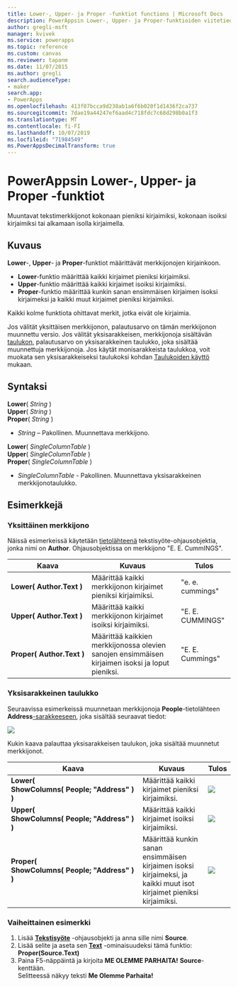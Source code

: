 ```yaml
---
title: Lower-, Upper- ja Proper -funktiot functions | Microsoft Docs
description: PowerAppsin Lower-, Upper- ja Proper-funktioiden viitetiedot mukaan lukien syntaksi ja esimerkit
author: gregli-msft
manager: kvivek
ms.service: powerapps
ms.topic: reference
ms.custom: canvas
ms.reviewer: tapanm
ms.date: 11/07/2015
ms.author: gregli
search.audienceType:
- maker
search.app:
- PowerApps
ms.openlocfilehash: 413f07bcca9d238ab1a6f6b020f1d1436f2ca737
ms.sourcegitcommit: 7dae19a44247ef6aad4c718fdc7c68d298b0a1f3
ms.translationtype: MT
ms.contentlocale: fi-FI
ms.lasthandoff: 10/07/2019
ms.locfileid: "71984549"
ms.PowerAppsDecimalTransform: true
---
```

# <a name="lower-upper-and-proper-functions-in-powerapps"></a>PowerAppsin Lower-, Upper- ja Proper -funktiot
Muuntavat tekstimerkkijonot kokonaan pieniksi kirjaimiksi, kokonaan isoiksi kirjaimiksi tai alkamaan isolla kirjaimella.

## <a name="description"></a>Kuvaus
**Lower**-, **Upper**- ja **Proper**-funktiot määrittävät merkkijonojen kirjainkoon.

* **Lower**-funktio määrittää kaikki kirjaimet pieniksi kirjaimiksi.
* **Upper**-funktio määrittää kaikki kirjaimet isoiksi kirjaimiksi.
* **Proper**-funktio määrittää kunkin sanan ensimmäisen kirjaimen isoksi kirjaimeksi ja kaikki muut kirjaimet pieniksi kirjaimiksi.

Kaikki kolme funktiota ohittavat merkit, jotka eivät ole kirjaimia.

Jos välität yksittäisen merkkijonon, palautusarvo on tämän merkkijonon muunnettu versio.  Jos välität yksisarakkeisen, merkkijonoja sisältävän [taulukon](../working-with-tables.md), palautusarvo on yksisarakkeinen taulukko, joka sisältää muunnettuja merkkijonoja. Jos käytät monisarakkeista taulukkoa, voit muokata sen yksisarakkeiseksi taulukoksi kohdan [Taulukoiden käyttö](../working-with-tables.md) mukaan.

## <a name="syntax"></a>Syntaksi
**Lower**( *String* )<br>**Upper**( *String* )<br>**Proper**( *String* )

* *String* – Pakollinen. Muunnettava merkkijono.

**Lower**( *SingleColumnTable* )<br>**Upper**( *SingleColumnTable* )<br>**Proper**( *SingleColumnTable* )

* *SingleColumnTable* - Pakollinen. Muunnettava yksisarakkeinen merkkijonotaulukko.

## <a name="examples"></a>Esimerkkejä
### <a name="single-string"></a>Yksittäinen merkkijono
Näissä esimerkeissä käytetään [tietolähteenä](../working-with-data-sources.md) tekstisyöte-ohjausobjektia, jonka nimi on **Author**. Ohjausobjektissa on merkkijono "E. E. CummINGS".

| Kaava | Kuvaus | Tulos |
| --- | --- | --- |
| **Lower(&nbsp;Author.Text&nbsp;)** |Määrittää kaikki merkkijonon kirjaimet pieniksi kirjaimiksi. |"e. e. cummings" |
| **Upper(&nbsp;Author.Text&nbsp;)** |Määrittää kaikki merkkijonon kirjaimet isoiksi kirjaimiksi. |"E. E. CUMMINGS" |
| **Proper(&nbsp;Author.Text&nbsp;)** |Määrittää kaikkien merkkijonossa olevien sanojen ensimmäisen kirjaimen isoksi ja loput pieniksi. |"E. E. Cummings" |

### <a name="single-column-table"></a>Yksisarakkeinen taulukko
Seuraavissa esimerkeissä muunnetaan merkkijonoja **People**-tietolähteen **Address**[-sarakkeeseen](../working-with-tables.md#columns), joka sisältää seuraavat tiedot:

![](media/function-lower-upper-proper/people-table.png)

Kukin kaava palauttaa yksisarakkeisen taulukon, joka sisältää muunnetut merkkijonot.

| Kaava | Kuvaus | Tulos |
| --- | --- | --- |
| **Lower( ShowColumns(&nbsp;People;&nbsp;"Address"&nbsp;) )** |Määrittää kaikki kirjaimet pieniksi kirjaimiksi. |<style> img { max-width:none; } </style> ![](media/function-lower-upper-proper/people-table-lower.png) |
| **Upper( ShowColumns(&nbsp;People;&nbsp;"Address"&nbsp;) )** |Määrittää kaikki kirjaimet isoiksi kirjaimiksi. |![](media/function-lower-upper-proper/people-table-upper.png) |
| **Proper( ShowColumns(&nbsp;People;&nbsp;"Address"&nbsp;) )** |Määrittää kunkin sanan ensimmäisen kirjaimen isoksi kirjaimeksi, ja kaikki muut isot kirjaimet pieniksi kirjaimiksi. |![](media/function-lower-upper-proper/people-table-proper.png) |

### <a name="step-by-step-example"></a>Vaiheittainen esimerkki
1. Lisää **[Tekstisyöte](../controls/control-text-input.md)** -ohjausobjekti ja anna sille nimi **Source**.
2. Lisää selite ja aseta sen **[Text](../controls/properties-core.md)** -ominaisuudeksi tämä funktio:<br>**Proper(Source.Text)**
3. Paina F5-näppäintä ja kirjoita **ME OLEMME PARHAITA!** **Source**-kenttään.<br>Selitteessä näkyy teksti **Me Olemme Parhaita!**


